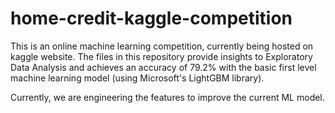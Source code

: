 # home-credit-kaggle-competition
This is an online machine learning competition, currently being hosted on kaggle website. The files in this repository provide insights to 
Exploratory Data Analysis and achieves an accuracy of 79.2% with the basic first level machine learning model 
(using Microsoft's LightGBM library).

Currently, we are engineering the features to improve the current ML model.  
